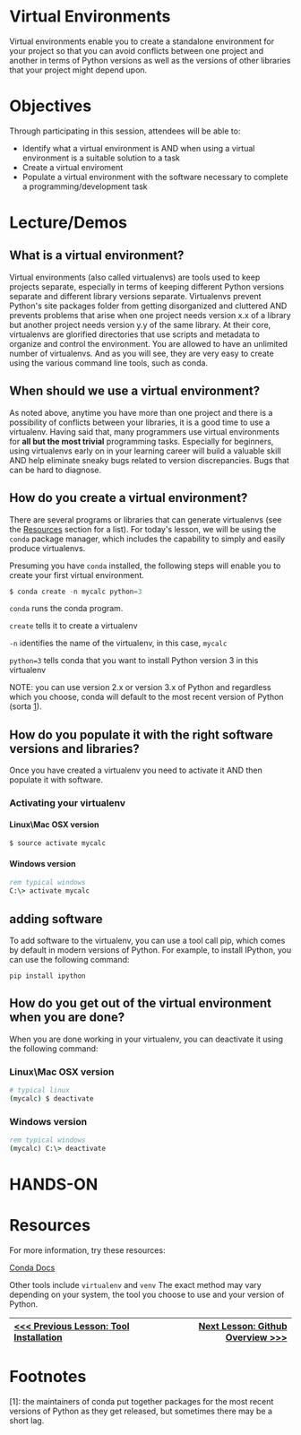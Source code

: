 # Virtual Environments

Virtual environments enable you to create a standalone environment for your project so that you can avoid conflicts between one project and another in terms of Python versions as well as the versions of other libraries that your project might depend upon.

# Objectives

Through participating in this session, attendees will be able to:
* Identify what a virtual environment is AND when using a virtual environment is a suitable solution to a task
* Create a virtual enviroment
* Populate a virtual environment with the software necessary to complete a programming/development task

# Lecture/Demos

## What is a virtual environment?

Virtual environments (also called virtualenvs) are tools used to keep projects separate, especially in terms of keeping different Python versions separate and different library versions separate. Virtualenvs prevent Python's site packages folder  from getting disorganized and cluttered AND prevents problems that arise when one project needs version x.x of a library but another project needs version y.y of the same library. At their core, virtualenvs are glorified directories that use scripts and metadata to organize and control the environment. You are allowed to have an unlimited number of virtualenvs. And as you will see, they are very easy to create using the various command line tools, such as conda.

## When should we use a virtual environment?

As noted above, anytime you have more than one project and there is a possibility of conflicts between your libraries, it is a good time to use a virtualenv. Having said that, many programmers use virtual environments for **all but the most trivial** programming tasks. Especially for beginners, using virtualenvs early on in your learning career will build a valuable skill AND help eliminate sneaky bugs related to version discrepancies. Bugs that can be hard to diagnose.

## How do you create a virtual environment?

There are several programs or libraries that can generate virtualenvs (see the [Resources](#resources) section for a list). For today's lesson, we will be using the `conda` package manager, which includes the capability to simply and easily produce virtualenvs.

Presuming you have `conda` installed, the following steps will enable you to create your first virtual environment.

```python
$ conda create -n mycalc python=3
```
`conda` runs the conda program.

`create` tells it to create a virtualenv

`-n` identifies the name of the virtualenv, in this case, `mycalc`

`python=3` tells conda that you want to install Python version 3 in this virtualenv

NOTE: you can use version 2.x or version 3.x of Python and regardless which you choose, conda will default to the most recent version of Python (sorta [1](#footnotes)).



## How do you populate it with the right software versions and libraries?

Once you have created a virtualenv you need to activate it AND then populate it with software.

### Activating your virtualenv

#### Linux\Mac OSX version

```bash
$ source activate mycalc
```

#### Windows version

```bat
rem typical windows
C:\> activate mycalc
```

## adding software

To add software to the virtualenv, you can use a tool call pip, which comes by default in modern versions of Python. For example, to install IPython, you can use the following command:

```
pip install ipython
```

## How do you get out of the virtual environment when you are done?

When you are done working in your virtualenv, you can deactivate it using the following command:

### Linux\Mac OSX version

```bash
# typical linux
(mycalc) $ deactivate
```

### Windows version

```bat
rem typical windows
(mycalc) C:\> deactivate
```

# HANDS-ON

# Resources

For more information, try these resources:

[Conda Docs](http://conda.pydata.org/docs/get-started.html)



Other tools include `virtualenv` and `venv` The exact method may vary depending on your system, the tool you choose to use and your version of Python. 



|[<<< Previous Lesson: Tool Installation](./lesson_02_tool_installation.md)|[Next Lesson: Github Overview >>>](./lesson_04_github_overview.md)|
|:--|--:|

# Footnotes
[1]: the maintainers of conda put together packages for the most recent versions of Python as they get released, but sometimes there may be a short lag.